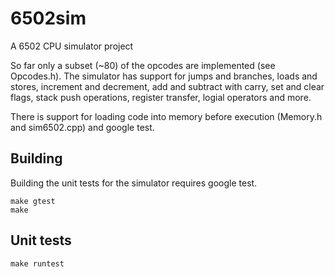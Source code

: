 # 6502sim
A 6502 CPU simulator project

So far only a subset (~80) of the opcodes are implemented (see Opcodes.h).
The simulator has support for jumps and branches, loads and stores,
increment and decrement, add and subtract with carry, set and clear flags,
stack push operations, register transfer, logial operators and more.

There is support for loading code into memory before execution (Memory.h and
sim6502.cpp) and google test.


## Building
Building the unit tests for the simulator requires google test.

    make gtest
    make

## Unit tests

    make runtest
